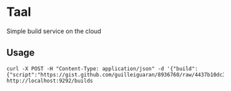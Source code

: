 # Taal
Simple build service on the cloud

## Usage


    curl -X POST -H "Content-Type: application/json" -d '{"build":{"script":"https://gist.github.com/guilleiguaran/8936760/raw/4437b10dc39f6aef52e8d5e75dec4e68f9e032d8/gnugo.sh"}}' http://localhost:9292/builds
